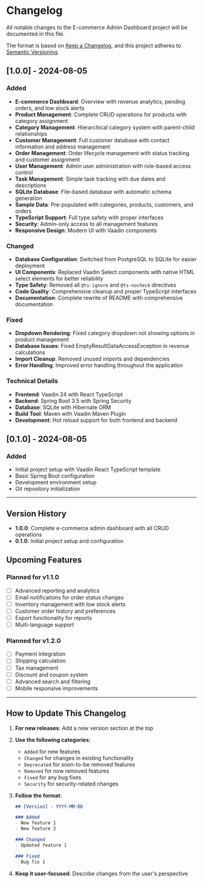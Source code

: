 # Changelog

All notable changes to the E-commerce Admin Dashboard project will be documented in this file.

The format is based on [Keep a Changelog](https://keepachangelog.com/en/1.0.0/),
and this project adheres to [Semantic Versioning](https://semver.org/spec/v2.0.0.html).

## [1.0.0] - 2024-08-05

### Added
- **E-commerce Dashboard**: Overview with revenue analytics, pending orders, and low stock alerts
- **Product Management**: Complete CRUD operations for products with category assignment
- **Category Management**: Hierarchical category system with parent-child relationships
- **Customer Management**: Full customer database with contact information and address management
- **Order Management**: Order lifecycle management with status tracking and customer assignment
- **User Management**: Admin user administration with role-based access control
- **Task Management**: Simple task tracking with due dates and descriptions
- **SQLite Database**: File-based database with automatic schema generation
- **Sample Data**: Pre-populated with categories, products, customers, and orders
- **TypeScript Support**: Full type safety with proper interfaces
- **Security**: Admin-only access to all management features
- **Responsive Design**: Modern UI with Vaadin components

### Changed
- **Database Configuration**: Switched from PostgreSQL to SQLite for easier deployment
- **UI Components**: Replaced Vaadin Select components with native HTML select elements for better reliability
- **Type Safety**: Removed all `@ts-ignore` and `@ts-nocheck` directives
- **Code Quality**: Comprehensive cleanup and proper TypeScript interfaces
- **Documentation**: Complete rewrite of README with comprehensive documentation

### Fixed
- **Dropdown Rendering**: Fixed category dropdown not showing options in product management
- **Database Issues**: Fixed EmptyResultDataAccessException in revenue calculations
- **Import Cleanup**: Removed unused imports and dependencies
- **Error Handling**: Improved error handling throughout the application

### Technical Details
- **Frontend**: Vaadin 24 with React TypeScript
- **Backend**: Spring Boot 3.5 with Spring Security
- **Database**: SQLite with Hibernate ORM
- **Build Tool**: Maven with Vaadin Maven Plugin
- **Development**: Hot reload support for both frontend and backend

## [0.1.0] - 2024-08-05

### Added
- Initial project setup with Vaadin React TypeScript template
- Basic Spring Boot configuration
- Development environment setup
- Git repository initialization

---

## Version History

- **1.0.0**: Complete e-commerce admin dashboard with all CRUD operations
- **0.1.0**: Initial project setup and configuration

## Upcoming Features

### Planned for v1.1.0
- [ ] Advanced reporting and analytics
- [ ] Email notifications for order status changes
- [ ] Inventory management with low stock alerts
- [ ] Customer order history and preferences
- [ ] Export functionality for reports
- [ ] Multi-language support

### Planned for v1.2.0
- [ ] Payment integration
- [ ] Shipping calculation
- [ ] Tax management
- [ ] Discount and coupon system
- [ ] Advanced search and filtering
- [ ] Mobile responsive improvements

---

## How to Update This Changelog

1. **For new releases**: Add a new version section at the top
2. **Use the following categories**:
   - `Added` for new features
   - `Changed` for changes in existing functionality
   - `Deprecated` for soon-to-be removed features
   - `Removed` for now removed features
   - `Fixed` for any bug fixes
   - `Security` for security-related changes

3. **Follow the format**:
   ```markdown
   ## [Version] - YYYY-MM-DD
   
   ### Added
   - New feature 1
   - New feature 2
   
   ### Changed
   - Updated feature 1
   
   ### Fixed
   - Bug fix 1
   ```

4. **Keep it user-focused**: Describe changes from the user's perspective 